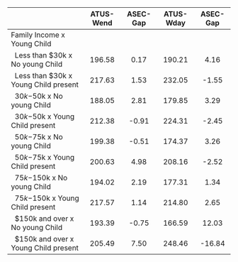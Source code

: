 
|                      |    ATUS-Wend |     ASEC-Gap |    ATUS-Wday |     ASEC-Gap |
| -------------------- | :----------: | :----------: | :----------: | :----------: |
| Family Income x Young Child |              |              |              |              |
| &nbsp;&nbsp;Less than $30k x No young Child |       196.58 |         0.17 |       190.21 |         4.16 |
| &nbsp;&nbsp;Less than $30k x Young Child present |       217.63 |         1.53 |       232.05 |        -1.55 |
| &nbsp;&nbsp;$30k-$50k x No young Child |       188.05 |         2.81 |       179.85 |         3.29 |
| &nbsp;&nbsp;$30k-$50k x Young Child present |       212.38 |        -0.91 |       224.31 |        -2.45 |
| &nbsp;&nbsp;$50k-$75k x No young Child |       199.38 |        -0.51 |       174.37 |         3.26 |
| &nbsp;&nbsp;$50k-$75k x Young Child present |       200.63 |         4.98 |       208.16 |        -2.52 |
| &nbsp;&nbsp;$75k-$150k x No young Child |       194.02 |         2.19 |       177.31 |         1.34 |
| &nbsp;&nbsp;$75k-$150k x Young Child present |       217.57 |         1.14 |       214.80 |         2.65 |
| &nbsp;&nbsp;$150k and over x No young Child |       193.39 |        -0.75 |       166.59 |        12.03 |
| &nbsp;&nbsp;$150k and over x Young Child present |       205.49 |         7.50 |       248.46 |       -16.84 |

